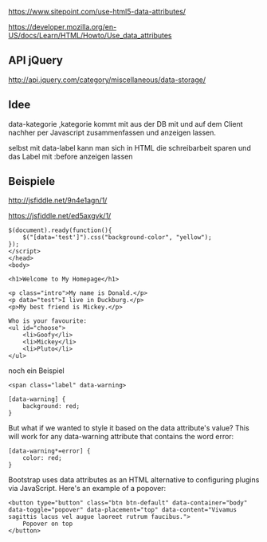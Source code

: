 https://www.sitepoint.com/use-html5-data-attributes/

https://developer.mozilla.org/en-US/docs/Learn/HTML/Howto/Use_data_attributes

## API jQuery
http://api.jquery.com/category/miscellaneous/data-storage/


## Idee
data-kategorie ,kategorie kommt mit aus der DB mit und auf dem Client nachher per Javascript zusammenfassen und anzeigen lassen.

selbst mit data-label kann man sich in HTML die schreibarbeit sparen und das Label mit :before anzeigen lassen


## Beispiele
http://jsfiddle.net/9n4e1agn/1/

https://jsfiddle.net/ed5axgvk/1/


    $(document).ready(function(){
        $("[data='test']").css("background-color", "yellow");
    });
    </script>
    </head>
    <body>

    <h1>Welcome to My Homepage</h1>

    <p class="intro">My name is Donald.</p>
    <p data="test">I live in Duckburg.</p>
    <p>My best friend is Mickey.</p>

    Who is your favourite:
    <ul id="choose">
        <li>Goofy</li>
        <li>Mickey</li>
        <li>Pluto</li>
    </ul>


noch ein Beispiel

    <span class="label" data-warning>
    
    [data-warning] {
        background: red;
    }

But what if we wanted to style it based on the data attribute's value? This will work for any data-warning attribute that contains the word error:

    [data-warning*=error] {
        color: red;
    }


Bootstrap uses data attributes as an HTML alternative to configuring plugins via JavaScript. Here's an example of a popover:

    <button type="button" class="btn btn-default" data-container="body" data-toggle="popover" data-placement="top" data-content="Vivamus    sagittis lacus vel augue laoreet rutrum faucibus.">
        Popover on top
    </button>















